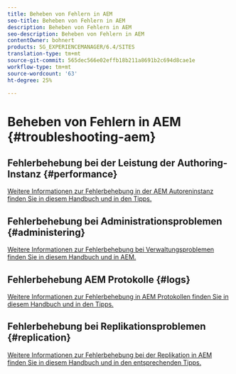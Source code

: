 ```yaml
---
title: Beheben von Fehlern in AEM
seo-title: Beheben von Fehlern in AEM
description: Beheben von Fehlern in AEM
seo-description: Beheben von Fehlern in AEM
contentOwner: bohnert
products: SG_EXPERIENCEMANAGER/6.4/SITES
translation-type: tm+mt
source-git-commit: 565dec566e02effb18b211a8691b2c694d8cae1e
workflow-type: tm+mt
source-wordcount: '63'
ht-degree: 25%

---
```



# Beheben von Fehlern in AEM {#troubleshooting-aem}

## Fehlerbehebung bei der Leistung der Authoring-Instanz {#performance}

[Weitere Informationen zur Fehlerbehebung in der AEM Autoreninstanz finden Sie in diesem Handbuch und in den Tipps.](/help/sites-authoring/troubleshooting.md)

## Fehlerbehebung bei Administrationsproblemen {#administering}

[Weitere Informationen zur Fehlerbehebung bei Verwaltungsproblemen finden Sie in diesem Handbuch und in AEM.](/help/sites-administering/troubleshoot.md)

## Fehlerbehebung AEM Protokolle {#logs}

[Weitere Informationen zur Fehlerbehebung in AEM Protokollen finden Sie in diesem Handbuch und in den Tipps.](/help/sites-administering/troubleshooting.md)

## Fehlerbehebung bei Replikationsproblemen {#replication}

[Weitere Informationen zur Fehlerbehebung bei der Replikation in AEM finden Sie in diesem Handbuch und in den entsprechenden Tipps.](/help/sites-deploying/troubleshoot-rep.md)
